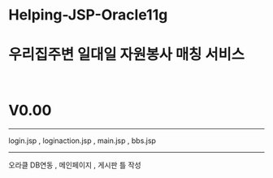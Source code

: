 # Helping-JSP-Oracle11g
<h1>우리집주변 일대일 자원봉사 매칭 서비스 </h1><br>
<h1>V0.00</h1><hr>
login.jsp , loginaction.jsp , main.jsp , bbs.jsp <hr>
오라클 DB연동 , 메인페이지 , 게시판 틀 작성
